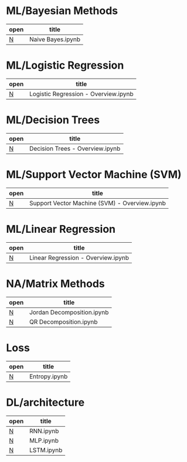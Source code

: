 # ML/Bayesian Methods
|                                                              open                                                              |       title       |
|--------------------------------------------------------------------------------------------------------------------------------|-------------------|
| [N](https://nbviewer.org/github/CarterMcClellan/Machine-Learning-Basics/blob/master/ML/Bayesian%20Methods/Naive%20Bayes.ipynb) | Naive Bayes.ipynb |
# ML/Logistic Regression
|                                                                           open                                                                           |                title                 |
|----------------------------------------------------------------------------------------------------------------------------------------------------------|--------------------------------------|
| [N](https://nbviewer.org/github/CarterMcClellan/Machine-Learning-Basics/blob/master/ML/Logistic%20Regression/Logistic%20Regression%20-%20Overview.ipynb) | Logistic Regression - Overview.ipynb |
# ML/Decision Trees
|                                                                      open                                                                      |              title              |
|------------------------------------------------------------------------------------------------------------------------------------------------|---------------------------------|
| [N](https://nbviewer.org/github/CarterMcClellan/Machine-Learning-Basics/blob/master/ML/Decision%20Trees/Decision%20Trees%20-%20Overview.ipynb) | Decision Trees - Overview.ipynb |
# ML/Support Vector Machine (SVM)
|                                                                                        open                                                                                        |                     title                     |
|------------------------------------------------------------------------------------------------------------------------------------------------------------------------------------|-----------------------------------------------|
| [N](https://nbviewer.org/github/CarterMcClellan/Machine-Learning-Basics/blob/master/ML/Support%20Vector%20Machine%20(SVM)/Support%20Vector%20Machine%20(SVM)%20-%20Overview.ipynb) | Support Vector Machine (SVM) - Overview.ipynb |
# ML/Linear Regression
|                                                                         open                                                                         |               title                |
|------------------------------------------------------------------------------------------------------------------------------------------------------|------------------------------------|
| [N](https://nbviewer.org/github/CarterMcClellan/Machine-Learning-Basics/blob/master/ML/Linear%20Regression/Linear%20Regression%20-%20Overview.ipynb) | Linear Regression - Overview.ipynb |
# NA/Matrix Methods
|                                                                 open                                                                  |           title            |
|---------------------------------------------------------------------------------------------------------------------------------------|----------------------------|
| [N](https://nbviewer.org/github/CarterMcClellan/Machine-Learning-Basics/blob/master/NA/Matrix%20Methods/Jordan%20Decomposition.ipynb) | Jordan Decomposition.ipynb |
| [N](https://nbviewer.org/github/CarterMcClellan/Machine-Learning-Basics/blob/master/NA/Matrix%20Methods/QR%20Decomposition.ipynb)     | QR Decomposition.ipynb     |
# Loss
|                                                  open                                                   |     title     |
|---------------------------------------------------------------------------------------------------------|---------------|
| [N](https://nbviewer.org/github/CarterMcClellan/Machine-Learning-Basics/blob/master/Loss/Entropy.ipynb) | Entropy.ipynb |
# DL/architecture
|                                                      open                                                       |   title    |
|-----------------------------------------------------------------------------------------------------------------|------------|
| [N](https://nbviewer.org/github/CarterMcClellan/Machine-Learning-Basics/blob/master/DL/architecture/RNN.ipynb)  | RNN.ipynb  |
| [N](https://nbviewer.org/github/CarterMcClellan/Machine-Learning-Basics/blob/master/DL/architecture/MLP.ipynb)  | MLP.ipynb  |
| [N](https://nbviewer.org/github/CarterMcClellan/Machine-Learning-Basics/blob/master/DL/architecture/LSTM.ipynb) | LSTM.ipynb |
